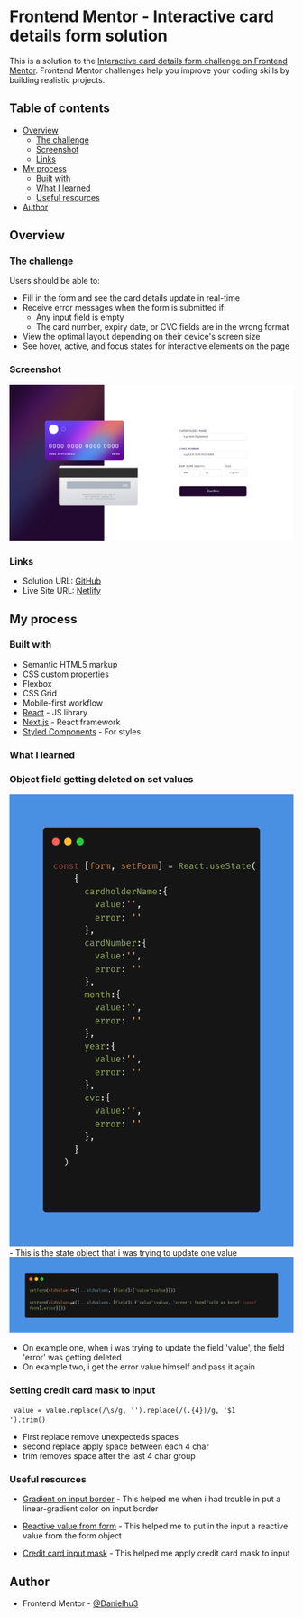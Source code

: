 # Frontend Mentor - Interactive card details form solution

This is a solution to the [Interactive card details form challenge on Frontend Mentor](https://www.frontendmentor.io/challenges/interactive-card-details-form-XpS8cKZDWw). Frontend Mentor challenges help you improve your coding skills by building realistic projects. 

## Table of contents

- [Overview](#overview)
  - [The challenge](#the-challenge)
  - [Screenshot](#screenshot)
  - [Links](#links)
- [My process](#my-process)
  - [Built with](#built-with)
  - [What I learned](#what-i-learned)
  - [Useful resources](#useful-resources)
- [Author](#author)



## Overview

### The challenge

Users should be able to:

- Fill in the form and see the card details update in real-time
- Receive error messages when the form is submitted if:
  - Any input field is empty
  - The card number, expiry date, or CVC fields are in the wrong format
- View the optimal layout depending on their device's screen size
- See hover, active, and focus states for interactive elements on the page

### Screenshot

<img src='src/screenshots/desktop.png'>

### Links

- Solution URL: [GitHub](https://github.com/Danielhu3/interactive-card2)
- Live Site URL: [Netlify](https://your-live-site-url.com)

## My process

### Built with

- Semantic HTML5 markup
- CSS custom properties
- Flexbox
- CSS Grid
- Mobile-first workflow
- [React](https://reactjs.org/) - JS library
- [Next.js](https://nextjs.org/) - React framework
- [Styled Components](https://styled-components.com/) - For styles


### What I learned

### Object field getting deleted on set values
<img src='src/screenshots/formState.png'>
- This is the state object that i was trying to update one value

<img src='src/screenshots/setFormFixing.png'>
<ul> 
<li>On example one, when i was trying to update the field 'value', the field 'error' was getting deleted </li>
<li>On example two, i get the error value himself and pass it again </li>
</ul>

### Setting credit card mask to input
<code> value = value.replace(/\s/g, '').replace(/(.{4})/g, '$1 ').trim() </code>
- First replace remove unexpecteds spaces
- second replace apply space between each 4 char
- trim removes space after the last 4 char group 


### Useful resources

- [Gradient on input border](https://stackoverflow.com/questions/33054514/how-to-apply-linear-gradient-to-input-border) - This helped me when i had trouble in put a linear-gradient color on input border

- [Reactive value from form](https://stackoverflow.com/questions/57086672/element-implicitly-has-an-any-type-because-expression-of-type-string-cant-b) - This helped me to put in the input a reactive value from the form object 

- [Credit card input mask](https://github.com/cosmoart/Interactive-card-details-form) - This helped me apply credit card mask to input 


## Author

- Frontend Mentor - [@Danielhu3](https://www.frontendmentor.io/profile/Danielhu3)



